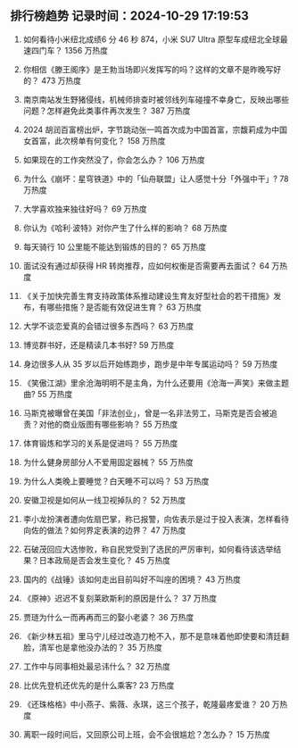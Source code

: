 
## 排行榜趋势 记录时间：2024-10-29 17:19:53
  
  1. 如何看待小米纽北成绩6 分 46 秒 874，小米 SU7 Ultra 原型车成纽北全球最速四门车？ 1356 万热度
    
  2. 你相信《滕王阁序》是王勃当场即兴发挥写的吗？这样的文章不是昨晚写好的？ 473 万热度
    
  3. 南京南站发生野猪侵线，机械师排查时被邻线列车碰撞不幸身亡，反映出哪些问题？怎样避免此类事件再次发生？ 387 万热度
    
  4. 2024 胡润百富榜出炉，字节跳动张一鸣首次成为中国首富，宗馥莉成为中国女首富，此次榜单有何变化？ 158 万热度
    
  5. 如果现在的工作突然没了，你会怎么办？ 106 万热度
    
  6. 为什么《崩坏：星穹铁道》中的「仙舟联盟」让人感觉十分「外强中干」? 78 万热度
    
  7. 大学喜欢独来独往好吗？ 69 万热度
    
  8. 你认为《哈利·波特》对你产生了什么样的影响？ 68 万热度
    
  9. 每天骑行 10 公里能不能达到锻炼的目的？ 65 万热度
    
  10. 面试没有通过却获得 HR 转岗推荐，应如何权衡是否需要再去面试？ 64 万热度
    
  11. 《关于加快完善生育支持政策体系推动建设生育友好型社会的若干措施》发布，有哪些措施？是否能有效促进生育？ 63 万热度
    
  12. 大学不谈恋爱真的会错过很多东西吗？ 63 万热度
    
  13. 博览群书好，还是精读几本书好? 59 万热度
    
  14. 身边很多人从 35 岁以后开始练跑步，跑步是中年专属运动吗？ 59 万热度
    
  15. 《笑傲江湖》里余沧海明明不是主角，为什么还要用《沧海一声笑》来做主题曲? 55 万热度
    
  16. 马斯克被曝曾在美国「非法创业」，曾是一名非法劳工，马斯克是否会被追责？对他的商业版图有哪些影响？ 55 万热度
    
  17. 体育锻炼和学习的关系是促进吗？ 55 万热度
    
  18. 为什么健身房部分人不爱用固定器械？ 55 万热度
    
  19. 为什么人类晚上要睡觉？白天睡不可以吗？ 53 万热度
    
  20. 安徽卫视是如何从一线卫视掉队的？ 52 万热度
    
  21. 李小龙扮演者遭向佐扇巴掌，称已报警，向佐表示是过于投入表演，怎样看待向佐的做法？如何界定表演的边界？ 47 万热度
    
  22. 石破茂回应大选惨败，称自民党受到了选民的严厉审判，如何看待该选举结果？日本政局是否会发生变化？ 45 万热度
    
  23. 国内的《战锤》该如何走出目前叫好不叫座的困境？ 43 万热度
    
  24. 《原神》迟迟不复刻莱欧斯利的原因是什么？ 37 万热度
    
  25. 贾琏为什么一而再再而三的娶小老婆？ 36 万热度
    
  26. 《新少林五祖》里马宁儿经过改造刀枪不入，那不是意味着他即使要和清廷翻脸，清军也是拿他没办法的？ 35 万热度
    
  27. 工作中与同事相处最忌讳什么？ 32 万热度
    
  28. 比优先登机还优先的是什么乘客? 23 万热度
    
  29. 《还珠格格》中小燕子、紫薇、永琪，这三个孩子，乾隆最疼爱谁？ 20 万热度
    
  30. 离职一段时间后，又回原公司上班，会不会很尴尬？怎么办？ 15 万热度
    